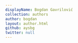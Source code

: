 ```yaml
---
displayName: Bogdan Gavrilović
collection: authors
author: bogdan
layout: author.html
github: aysbg
twitter: null
---
```

